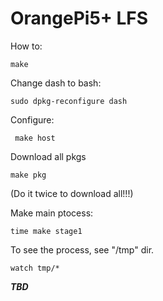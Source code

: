 # OrangePi5+ LFS


How to:

    make

Change dash to bash:

    sudo dpkg-reconfigure dash

Configure:

     make host

Download all pkgs

    make pkg
(Do it twice to download all!!!)

Make main ptocess:

    time make stage1 

To see the process, see "/tmp" dir.

    watch tmp/*


***TBD***
